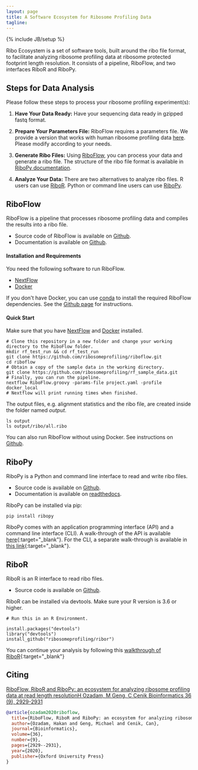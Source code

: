 ```yaml
---
layout: page
title: A Software Ecosystem for Ribosome Profiling Data
tagline:
---
```

{% include JB/setup %}

Ribo Ecosystem is a set of software tools, built around the ribo file format, to facilitate
analyzing ribosome profiling data at ribosome protected footprint length resolution.
It consists of a pipeline, RiboFlow, and two interfaces RiboR and RiboPy.

## Steps for Data Analysis

Please follow these steps to process your ribosome profiling experiment(s):

  1. **Have Your Data Ready:** Have your sequencing data ready in gzipped fastq format.

  2. **Prepare Your Parameters File:** RiboFlow requires a parameters file. We provide a version that works with human ribosome profiling data [here](https://github.com/ribosomeprofiling/riboflow/blob/master/project.yaml).
 Please modify according to your needs.

  3. **Generate Ribo Files:** Using
  [RiboFlow](https://github.com/ribosomeprofiling/riboflow),
  you can process your data and generate a ribo file. The structure of the ribo file format is available in
  [RiboPy documentation](https://ribopy.readthedocs.io/en/latest/ribo_file_format.html).

 4. **Analyze Your Data:** There are two alternatives to analyze ribo files.
  R users can use [RiboR](https://github.com/ribosomeprofiling/ribor).
  Python or command line users can use [RiboPy](https://github.com/ribosomeprofiling/ribopy).

## RiboFlow
<a name="RiboFlow"></a>
RiboFlow is a pipeline that processes ribosome profiling data and
compiles the results into a ribo file.

  * Source code of RiboFlow is available on [Github](https://github.com/ribosomeprofiling/riboflow).
  * Documentation is available on [Github](https://github.com/ribosomeprofiling/riboflow).

#### Installation and Requirements
You need the following software to run RiboFlow.
  * [NextFlow](https://www.nextflow.io/)
  * [Docker](https://docs.docker.com/install/)

If you don't have Docker, you can use [conda](https://conda.io/en/latest/miniconda.html)
to install the required RiboFlow dependencies. See the
[Github page](https://github.com/ribosomeprofiling/riboflow)
for instructions.

#### Quick Start

Make sure that you have
[NextFlow](https://www.nextflow.io/)
and
[Docker](https://docs.docker.com/install/)
installed.

```
# Clone this repository in a new folder and change your working directory to the RiboFlow folder.
mkdir rf_test_run && cd rf_test_run
git clone https://github.com/ribosomeprofiling/riboflow.git
cd riboflow
# Obtain a copy of the sample data in the working directory.
git clone https://github.com/ribosomeprofiling/rf_sample_data.git
# Finally, you can run the pipeline.
nextflow RiboFlow.groovy -params-file project.yaml -profile docker_local
# Nextflow will print running times when finished.
```

The output files, e.g. alignment statistics and the ribo file,
are created inside the folder named *output*.
```
ls output
ls output/ribo/all.ribo
```


You can also run RiboFlow without using Docker. See instructions on
[Github](https://github.com/ribosomeprofiling/riboflow).


## RiboPy
<a name="RiboPy"></a>

RiboPy is a Python and command line interface to read and write ribo files.

* Source code is available on [Github](https://github.com/ribosomeprofiling/ribopy).
* Documentation is available on [readthedocs](https://ribopy.readthedocs.io/en/latest/).

RiboPy can be installed via pip:

```
pip install ribopy
```

RiboPy comes with an application programming interface (API) and a command line
interface (CLI). A walk-through of the API is available [here](/ribopy/api_walkthrough.html){:target="\_blank"}.
For the CLI, a separate walk-through is available in [this link](/ribopy/cli_walkthrough.html){:target="\_blank"}.

## RiboR
<a name="RiboR"></a>

RiboR is an R interface to read ribo files.

* Source code is available on [Github](https://github.com/ribosomeprofiling/ribor).

RiboR can be installed via devtools. Make sure your R version is 3.6 or higher.
```
# Run this in an R Environment.

install.packages("devtools")
library("devtools")
install_github("ribosomeprofiling/ribor")
```

 You can continue your analysis by following this [walkthrough of RiboR](/ribor/ribor.html){:target="\_blank"}


## Citing

[RiboFlow, RiboR and RiboPy: an ecosystem for analyzing ribosome profiling data at read length resolutionH Ozadam, M Geng, C Cenik
Bioinformatics 36 (9), 2929-2931](https://academic.oup.com/bioinformatics/article/36/9/2929/5701654)

```bibtex
@article{ozadam2020riboflow,
  title={RiboFlow, RiboR and RiboPy: an ecosystem for analyzing ribosome profiling data at read length resolution},
  author={Ozadam, Hakan and Geng, Michael and Cenik, Can},
  journal={Bioinformatics},
  volume={36},
  number={9},
  pages={2929--2931},
  year={2020},
  publisher={Oxford University Press}
}
```
